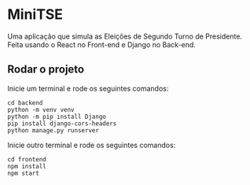 # MiniTSE
 
Uma aplicação que simula as Eleições de Segundo Turno de Presidente. Feita usando o React no Front-end e Django no Back-end.

## Rodar o projeto
Inicie um terminal e rode os seguintes comandos:
```
cd backend
python -m venv venv
python -m pip install Django
pip install django-cors-headers
python manage.py runserver
```
Inicie outro terminal e rode os seguintes comandos:
```
cd frontend
npm install
npm start
```